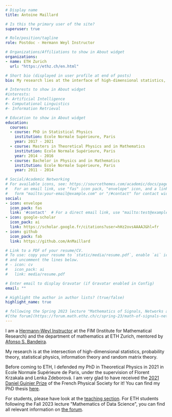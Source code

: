 ```yaml
---
# Display name
title: Antoine Maillard

# Is this the primary user of the site?
superuser: true

# Role/position/tagline
role: Postdoc - Hermann Weyl Instructor

# Organizations/Affiliations to show in About widget
organizations:
- name: ETH Zurich
  url: "https://ethz.ch/en.html"

# Short bio (displayed in user profile at end of posts)
bio: My research lies at the interface of high-dimensional statistics, statistical physics, information theory and random matrix theory.

# Interests to show in About widget
#interests:
#- Artificial Intelligence
#- Computational Linguistics
#- Information Retrieval

# Education to show in About widget
education:
  courses:
  - course: PhD in Statistical Physics
    institution: Ecole Normale Supérieure, Paris
    year: 2017 - 2021
  - course: Masters in Theoretical Physics and in Mathematics
    institution: Ecole Normale Supérieure, Paris
    year: 2014 - 2016
  - course: Bachelor in Physics and in Mathematics
    institution: Ecole Normale Supérieure, Paris
    year: 2011 - 2014

# Social/Academic Networking
# For available icons, see: https://sourcethemes.com/academic/docs/page-builder/#icons
#   For an email link, use "fas" icon pack, "envelope" icon, and a link in the
#   form "mailto:your-email@example.com" or "/#contact" for contact widget.
social:
- icon: envelope
  icon_pack: fas
  link: '#contact'  # For a direct email link, use "mailto:test@example.org".
- icon: google-scholar
  icon_pack: ai
  link: https://scholar.google.fr/citations?user=hHz2ovsAAAAJ&hl=fr
- icon: github
  icon_pack: fab
  link: https://github.com/AnMaillard

# Link to a PDF of your resume/CV.
# To use: copy your resume to `static/media/resume.pdf`, enable `ai` icons in `params.toml`, 
# and uncomment the lines below.
# - icon: cv
#   icon_pack: ai
#   link: media/resume.pdf

# Enter email to display Gravatar (if Gravatar enabled in Config)
email: ""

# Highlight the author in author lists? (true/false)
highlight_name: true

# following the Spring 2023 lecture "Mathematics of Signals, Networks and Learning", you can find all relevant information on 
#[the forum](https://forum.math.ethz.ch/c/spring-23/math-of-signals-networks-and-learning/149).
---
```

I am a [Hermann-Weyl Instructor](https://math.ethz.ch/fim/postdocs.html) at the FIM (Institute for Mathematical Research) and the department of mathematics at ETH Zurich, mentored by [Afonso S. Bandeira](https://people.math.ethz.ch/~abandeira/index.html). 

My research is at the intersection of high-dimensional statistics, probability theory, statistical physics, information theory and random matrix theory.

Before coming to ETH, I defended my PhD in Theoretical Physics in 2021 in Ecole Normale Supérieure de Paris, under the supervision of Florent Krzakala and Lenka Zdeborová.
I am very glad to have received the [2021 Daniel Guinier Prize](https://www.sfpnet.fr/laureats-des-grands-prix-de-theses-2021-de-la-sfp) of the French Physical Society for it! You can find my PhD thesis [here](uploads/phd_thesis.pdf).

For students, 
please have look at the [teaching section](#teaching).
For ETH students following the Fall 2023 lecture "Mathematics of Data Science", you can find all relevant information on 
[the forum](https://forum.math.ethz.ch/c/autumn-23/mathematics-of-data-science/162).